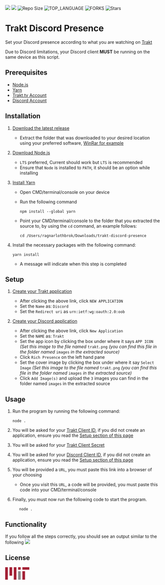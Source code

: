 <a href="https://discord.gg/Q3ZhdRJ"><img src="https://img.shields.io/discord/495602800802398212?label=Discord&style=for-the-badge"/></a>
<a href="https://choosealicense.com/licenses/mit"><img src="https://img.shields.io/github/license/RagnarLothbrok-Odin/trakt-discord-presence.svg?style=for-the-badge"/></a>
![Repo Size](https://img.shields.io/github/languages/code-size/RagnarLothbrok-Odin/trakt-discord-presence.svg?style=for-the-badge)
![TOP_LANGUAGE](https://img.shields.io/github/languages/top/RagnarLothbrok-Odin/trakt-discord-presence.svg?style=for-the-badge)
![FORKS](https://img.shields.io/github/forks/RagnarLothbrok-Odin/trakt-discord-presence.svg?style=for-the-badge&social)
![Stars](https://img.shields.io/github/stars/RagnarLothbrok-Odin/trakt-discord-presence.svg?style=for-the-badge)
    
# Trakt Discord Presence
Set your Discord presence according to what you are watching on [Trakt](https://trakt.tv/)

Due to Discord limitations, your Discord client **MUST** be running on the same device as this script.

## Prerequisites
* [Node.js](https://nodejs.org)
* [Yarn](https://yarnpkg.com)
* [Trakt.tv Account](https://trakt.tv)
* [Discord Account](https://discord.com)

## Installation
1. [Download the latest release](hhttps://github.com/RagnarLothbrok-Odin/trakt-discord-presence/releases)
    * Extract the folder that was downloaded to your desired location using your preferred software, [WinRar for example](https://www.win-rar.com)

2. [Download Node.js](https://nodejs.org) 
    * `LTS` preferred, Current should work but `LTS` is recommended
    * Ensure that `Node` is installed to `PATH`, it should be an option while installing

3. [Install Yarn](https://classic.yarnpkg.com/en/docs/install)
    * Open CMD/terminal/console on your device
    * Run the following command

          npm install --global yarn
    * Point your CMD/terminal/console to the folder that you extracted the source to, by using the `cd` command, an example follows:

          cd /Users/ragnarlothbrok/Downloads/trakt-discord-presence

4. Install the necessary packages with the following command:

       yarn install
    * A message will indicate when this step is completed

## Setup
1. [Create your Trakt application](https://trakt.tv/oauth/applications)
    * After clicking the above link, click `NEW APPLICATION`
    * Set the `Name` as: `Discord`
    * Set the `Redirect uri` as `urn:ietf:wg:oauth:2.0:oob`

2. [Create your Discord application](https://discord.com/developers/applications)
    * After clicking the above link, click `New Application`
    * Set the `NAME` as: `Trakt`
    * Set the app icon by clicking the box under where it says `APP ICON` _(Set this image to the file named_ `trakt.png` _(you can find this file in the folder named_ `images` _in the extracted source)_
    * Click `Rich Presence` on the left hand pane
    * Set the cover image by clicking the box under where it say `Select Image` _(Set this image to the file named_ `trakt.png` _(you can find this file in the folder named_ `images` _in the extracted source)_
    * Click `Add Image(s)` and upload the `3` images you can find in the folder named `images` in the extracted source

## Usage
1. Run the program by running the following command:

       node .

2. You will be asked for your [Trakt Client ID](https://trakt.tv/oauth/applications), if you did not create an application, ensure you read the [Setup section of this page](https://github.com/RagnarLothbrok-Odin/trakt-discord-presence/blob/main/README.md#setup)

3. You will be asked for your [Trakt Client Secret](https://trakt.tv/oauth/applications)

4. You will be asked for your [Discord Client ID](https://discord.com/developers/applications), if you did not create an application, ensure you read the [Setup section of this page](https://github.com/RagnarLothbrok-Odin/trakt-discord-presence/blob/main/README.md#setup)

5. You will be provided a `URL`, you must paste this link into a browser of your choosing
    * Once you visit this `URL`, a code will be provided, you must paste this code into your CMD/terminal/console
    
6. Finally, you must now run the following code to start the program.

          node .

## Functionality
If you follow all the steps correctly, you should see an output similar to the following
<img src="https://raw.githubusercontent.com/RagnarLothbrok-Odin/trakt-discord-presence/main/example.png">

## License
<a href="https://choosealicense.com/licenses/mit/"><img src="https://raw.githubusercontent.com/johnturner4004/readme-generator/master/src/components/assets/images/mit.svg" height=40 /></a>